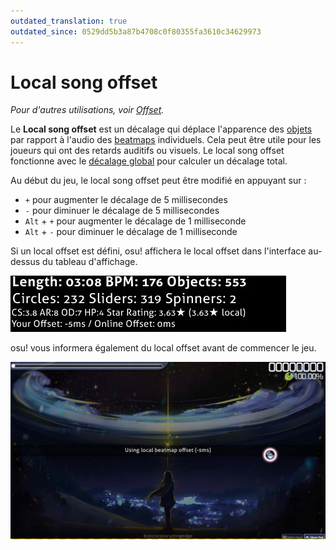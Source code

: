```yaml
---
outdated_translation: true
outdated_since: 0529dd5b3a87b4708c0f80355fa3610c34629973
---
```


# Local song offset

*Pour d'autres utilisations, voir [Offset](/wiki/Offset).*

Le **Local song offset** est un décalage qui déplace l'apparence des [objets](/wiki/Gameplay/Hit_object) par rapport à l'audio des [beatmaps](/wiki/Beatmap) individuels. Cela peut être utile pour les joueurs qui ont des retards auditifs ou visuels. Le local song offset fonctionne avec le [décalage global](/wiki/Offset/Universal_offset) pour calculer un décalage total.

Au début du jeu, le local song offset peut être modifié en appuyant sur :

- `+` pour augmenter le décalage de 5 millisecondes
- `-` pour diminuer le décalage de 5 millisecondes
- `Alt` + `+` pour augmenter le décalage de 1 milliseconde
- `Alt` + `-` pour diminuer le décalage de 1 milliseconde

Si un local offset est défini, osu! affichera le local offset dans l'interface au-dessus du tableau d'affichage.

![Local offset](img/local-offset.jpg "Local offset")

osu! vous informera également du local offset avant de commencer le jeu.

![Notification de local offset](img/local-offset-notice.png "Notification de local offset")

